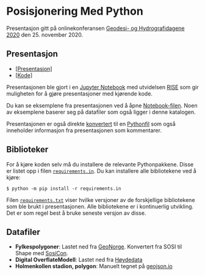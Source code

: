 # Posisjonering Med Python

Presentasjon gitt på onlinekonferansen [Geodesi- og Hydrografidagene 2020](https://geoforum.no/geodesi-og-hydrografidagene-2020/) den 25. november 2020.


## Presentasjon

- [ [Presentasjon] ](20201125_posisjonering_med_python.ipynb)
- [ [Kode] ](20201125_posisjonering_med_python.py)

Presentasjonen ble gjort i en [Jupyter Notebook](https://jupyter.org/) med utvidelsen [RISE](https://rise.readthedocs.io/) som gir muligheten for å gjøre presentasjoner med kjørende kode.

Du kan se eksemplene fra presentasjonen ved å åpne [Notebook-filen](posisjonering_med_python.ipynb). Noen av eksemplene baserer seg på datafiler som også ligger i denne katalogen.

Presentasjonen er også direkte [konvertert](https://jupytext.readthedocs.io/) til en [Pythonfil](posisjonering_med_python.py) som også inneholder informasjon fra presentasjonen som kommentarer.

## Biblioteker

For å kjøre koden selv må du installere de relevante Pythonpakkene. Disse er listet opp i filen [`requirements.in`](requirements.in). Du kan installere alle bibliotekene ved å kjøre:

```
$ python -m pip install -r requirements.in
```

Filen [`requirements.txt`](requirements.txt) viser hvilke versjoner av de forskjellige bibliotekene som ble brukt i presentasjonen. Alle bibliotekene er i kontinuerlig utvikling. Det er som regel best å bruke seneste versjon av disse.

## Datafiler

- **Fylkespolygoner**: Lastet ned fra [GeoNorge](https://kartkatalog.geonorge.no/metadata/6093c8a8-fa80-11e6-bc64-92361f002671). Konvertert fra SOSI til Shape med [SosiCon](https://sosicon.espenandersen.no/).
- **Digital OverflateModell**: Lastet ned fra [Høydedata](https://hoydedata.no/)
- **Holmenkollen stadion, polygon**: Manuelt tegnet på [geojson.io](https://geojson.io/#map=16/59.9637/10.6728)

